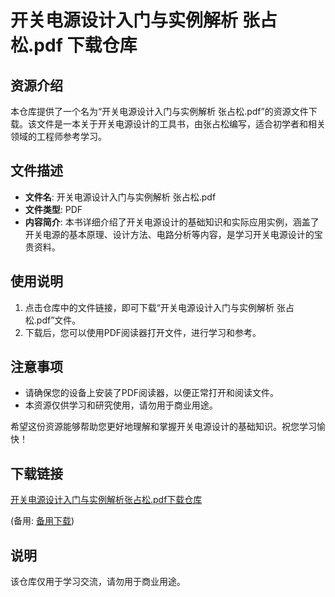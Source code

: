 # 开关电源设计入门与实例解析 张占松.pdf 下载仓库

## 资源介绍

本仓库提供了一个名为“开关电源设计入门与实例解析 张占松.pdf”的资源文件下载。该文件是一本关于开关电源设计的工具书，由张占松编写，适合初学者和相关领域的工程师参考学习。

## 文件描述

- **文件名**: 开关电源设计入门与实例解析 张占松.pdf
- **文件类型**: PDF
- **内容简介**: 本书详细介绍了开关电源设计的基础知识和实际应用实例，涵盖了开关电源的基本原理、设计方法、电路分析等内容，是学习开关电源设计的宝贵资料。

## 使用说明

1. 点击仓库中的文件链接，即可下载“开关电源设计入门与实例解析 张占松.pdf”文件。
2. 下载后，您可以使用PDF阅读器打开文件，进行学习和参考。

## 注意事项

- 请确保您的设备上安装了PDF阅读器，以便正常打开和阅读文件。
- 本资源仅供学习和研究使用，请勿用于商业用途。

希望这份资源能够帮助您更好地理解和掌握开关电源设计的基础知识。祝您学习愉快！

## 下载链接
[开关电源设计入门与实例解析张占松.pdf下载仓库](https://pan.quark.cn/s/8624ad240838) 

(备用: [备用下载](https://pan.baidu.com/s/1_UNTpDtsefQ6j7QVvsW_XA?pwd=1234))

## 说明

该仓库仅用于学习交流，请勿用于商业用途。
